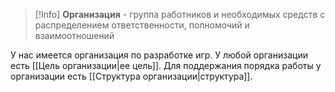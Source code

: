 > [!Info]
> **Организация** - группа работников и необходимых средств с распределением ответственности, полномочий и взаимоотношений

У нас имеется организация по разработке игр. У любой организации есть [[Цель организации|ее цель]]. Для поддержания порядка работы у организации есть [[Структура организации|структура]].